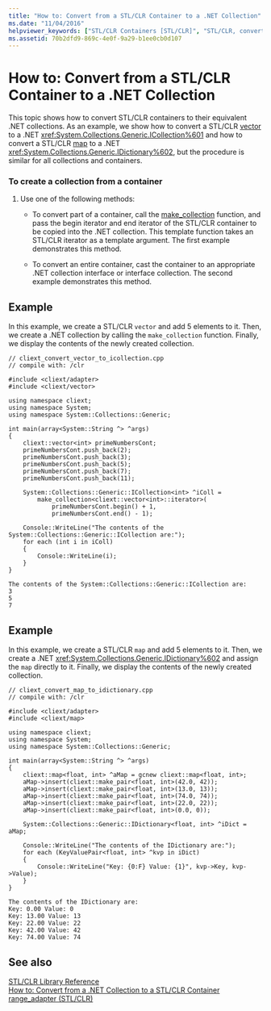 ```yaml
---
title: "How to: Convert from a STL/CLR Container to a .NET Collection"
ms.date: "11/04/2016"
helpviewer_keywords: ["STL/CLR Containers [STL/CLR]", "STL/CLR, converting to .NET collections"]
ms.assetid: 70b2dfd9-869c-4e0f-9a29-b1ee0cb0d107
---
```

# How to: Convert from a STL/CLR Container to a .NET Collection

This topic shows how to convert STL/CLR containers to their equivalent .NET collections. As an example, we show how to convert a STL/CLR [vector](../dotnet/vector-stl-clr.md) to a .NET <xref:System.Collections.Generic.ICollection%601> and how to convert a STL/CLR [map](../dotnet/map-stl-clr.md) to a .NET <xref:System.Collections.Generic.IDictionary%602>, but the procedure is similar for all collections and containers.

### To create a collection from a container

1. Use one of the following methods:

   - To convert part of a container, call the [make_collection](../dotnet/make-collection-stl-clr.md) function, and pass the begin iterator and end iterator of the STL/CLR container to be copied into the .NET collection. This template function takes an STL/CLR iterator as a template argument. The first example demonstrates this method.

   - To convert an entire container, cast the container to an appropriate .NET collection interface or interface collection. The second example demonstrates this method.

## Example

In this example, we create a STL/CLR `vector` and add 5 elements to it. Then, we create a .NET collection by calling the `make_collection` function. Finally, we display the contents of the newly created collection.

```
// cliext_convert_vector_to_icollection.cpp
// compile with: /clr

#include <cliext/adapter>
#include <cliext/vector>

using namespace cliext;
using namespace System;
using namespace System::Collections::Generic;

int main(array<System::String ^> ^args)
{
    cliext::vector<int> primeNumbersCont;
    primeNumbersCont.push_back(2);
    primeNumbersCont.push_back(3);
    primeNumbersCont.push_back(5);
    primeNumbersCont.push_back(7);
    primeNumbersCont.push_back(11);

    System::Collections::Generic::ICollection<int> ^iColl =
        make_collection<cliext::vector<int>::iterator>(
            primeNumbersCont.begin() + 1,
            primeNumbersCont.end() - 1);

    Console::WriteLine("The contents of the System::Collections::Generic::ICollection are:");
    for each (int i in iColl)
    {
        Console::WriteLine(i);
    }
}
```

```Output
The contents of the System::Collections::Generic::ICollection are:
3
5
7
```

## Example

In this example, we create a STL/CLR `map` and add 5 elements to it. Then, we create a .NET <xref:System.Collections.Generic.IDictionary%602> and assign the `map` directly to it. Finally, we display the contents of the newly created collection.

```
// cliext_convert_map_to_idictionary.cpp
// compile with: /clr

#include <cliext/adapter>
#include <cliext/map>

using namespace cliext;
using namespace System;
using namespace System::Collections::Generic;

int main(array<System::String ^> ^args)
{
    cliext::map<float, int> ^aMap = gcnew cliext::map<float, int>;
    aMap->insert(cliext::make_pair<float, int>(42.0, 42));
    aMap->insert(cliext::make_pair<float, int>(13.0, 13));
    aMap->insert(cliext::make_pair<float, int>(74.0, 74));
    aMap->insert(cliext::make_pair<float, int>(22.0, 22));
    aMap->insert(cliext::make_pair<float, int>(0.0, 0));

    System::Collections::Generic::IDictionary<float, int> ^iDict = aMap;

    Console::WriteLine("The contents of the IDictionary are:");
    for each (KeyValuePair<float, int> ^kvp in iDict)
    {
        Console::WriteLine("Key: {0:F} Value: {1}", kvp->Key, kvp->Value);
    }
}
```

```Output
The contents of the IDictionary are:
Key: 0.00 Value: 0
Key: 13.00 Value: 13
Key: 22.00 Value: 22
Key: 42.00 Value: 42
Key: 74.00 Value: 74
```

## See also

[STL/CLR Library Reference](../dotnet/stl-clr-library-reference.md)<br/>
[How to: Convert from a .NET Collection to a STL/CLR Container](../dotnet/how-to-convert-from-a-dotnet-collection-to-a-stl-clr-container.md)<br/>
[range_adapter (STL/CLR)](../dotnet/range-adapter-stl-clr.md)
